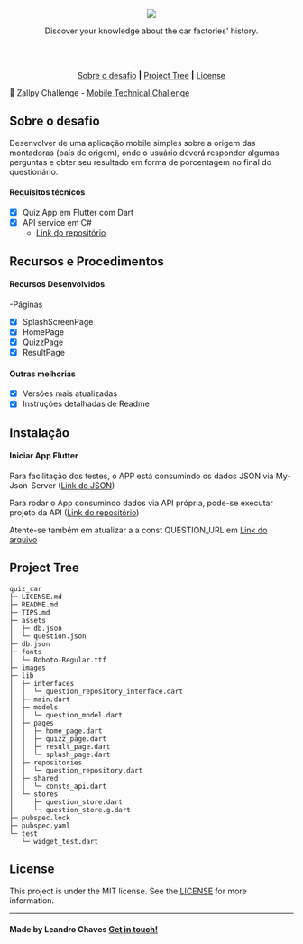 <!-- <p align="center">
  <img style="max-width:70%; height: 130px;" src="https://www.vagasfloripa.com.br/wp-content/uploads/company_logos/2019/07/zallpy_group_logo_home.png">
</p> -->

<!-- ![alt text](https://github.com/leandrochavesf/flutter-quiz-car/blob/master/images/quizzapp-logo.png?raw=true) -->

<p align="center">
  <img src="https://github.com/leandrochavesf/flutter-quiz-car/blob/master/.github/quizzapp-logo-dark.png?raw=true",>
  <br />
<p align="center">Discover your knowledge about the car factories&#x27; history.</p>
  <br />
  <br />
  <!-- <img src="https://img.shields.io/github/issues/SkullDarth/bootcamp-gostack-challenge-03">
  <img src="https://img.shields.io/github/forks/SkullDarth/bootcamp-gostack-challenge-03">
  <img src="https://img.shields.io/badge/made%20by-SkullDarth-lightgrey">
  <img src="https://img.shields.io/github/stars/SkullDarth/bootcamp-gostack-challenge-03">
  <img src="https://img.shields.io/github/license/SkullDarth/bootcamp-gostack-challenge-03?logoColor=MIT"> -->

   <p align="center">
      <a href="#sobre-o-desafio">Sobre o desafio</a>
      <strong>|</strong>
      <!-- <a href="#resources-and-procedures">Resources and Procedures</a>
      <strong>|</strong> -->
      <!-- <a href="#running-for-first-time">Running for First Time</a>
      <strong>|</strong> -->
      <a href="#project-tree">Project Tree</a>
      <strong>|</strong>
      <!-- <a href="#project-in-function">Project in function</a>
      <strong>|</strong> -->
      <a href="#license">License</a>
   </p>

:robot: Zallpy Challenge - [ Mobile Technical Challenge](#)

</p>

## Sobre o desafio

Desenvolver de uma aplicação mobile simples sobre a origem das montadoras (país de origem), onde o usuário deverá responder algumas perguntas e obter seu resultado em forma de porcentagem no final do questionário.

#### Requisitos técnicos

- [x] Quiz App em Flutter com Dart
- [x] API service em C#
  - [Link do repositório](https://github.com/leandrochavesf/csharp-quiz-car-api)

<!-- ## Resources and Procedures -->

## Recursos e Procedimentos

#### Recursos Desenvolvidos

-Páginas

- [x] SplashScreenPage
- [x] HomePage
- [x] QuizzPage
- [x] ResultPage

#### Outras melhorias

- [x] Versões mais atualizadas
- [x] Instruções detalhadas de Readme

<!-- ## Running for First Time -->

## Instalação

#### Iniciar App Flutter

Para facilitação dos testes, o APP está consumindo os dados JSON via My-Json-Server ([Link do JSON](https://my-json-server.typicode.com/leandrochavesf/flutter-quiz-car/Questions))

Para rodar o App consumindo dados via API própria, pode-se executar projeto da API ([Link do repositório](https://github.com/leandrochavesf/csharp-quiz-car-api))

Atente-se também em atualizar a a const QUESTION_URL em [Link do arquivo](https://github.com/leandrochavesf/flutter-quiz-car/blob/master/lib/shared/consts_api.dart)

<!-- Do contrario, o arquivo database.js já provê de modo facilitado a lista de produtos -->

<!-- ## Teste

O aplicativo foi desenvolvido com foco no Android, sendo assim conecte um celular no seu computador, ou use um simulador de Android, em seguida rode o comando abaixo:

```bash
react-native run-android
```

Para instruções de como preparar seu ambiente de testes, segui o link abaixo:
[Configuração de Ambiente](https://facebook.github.io/react-native/docs/getting-started) -->

<!-- ## Passos

Você também pode conferir todo o passo a passo de desenvolvimento no link a seguir.
[Passo a Passo](https://github.com/leandrochavesf/crawler-challenge/blob/master/STEPS.md)

ou mesmo conferir alguns insights e problemas durante o desenvolvimento.
[Problemas](https://github.com/leandrochavesf/crawler-challenge/blob/master/TIPS.md) -->

<!-- #### Now you can open [Insomnia][insomnia] and import [Insomnia file](./Insomnia.json) to test routes. -->

## Project Tree

```
quiz_car
├─ LICENSE.md
├─ README.md
├─ TIPS.md
├─ assets
│  ├─ db.json
│  └─ question.json
├─ db.json
├─ fonts
│  └─ Roboto-Regular.ttf
├─ images
├─ lib
│  ├─ interfaces
│  │  └─ question_repository_interface.dart
│  ├─ main.dart
│  ├─ models
│  │  └─ question_model.dart
│  ├─ pages
│  │  ├─ home_page.dart
│  │  ├─ quizz_page.dart
│  │  ├─ result_page.dart
│  │  └─ splash_page.dart
│  ├─ repositories
│  │  └─ question_repository.dart
│  ├─ shared
│  │  └─ consts_api.dart
│  └─ stores
│     ├─ question_store.dart
│     └─ question_store.g.dart
├─ pubspec.lock
├─ pubspec.yaml
└─ test
   └─ widget_test.dart
```

<!-- # quizcar

- [Lab: Write your first Flutter app](https://flutter.dev/docs/get-started/codelab)
- [Cookbook: Useful Flutter samples](https://flutter.dev/docs/cookbook)

For help getting started with Flutter, view our
[online documentation](https://flutter.dev/docs), which offers tutorials,
samples, guidance on mobile development, and a full API reference. -->

## License

This project is under the MIT license. See the [LICENSE](./LICENSE.md) for more information.

---

#### Made by Leandro Chaves [Get in touch!](https://leandrochaves.me/linkedin)

